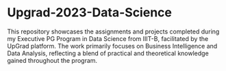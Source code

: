 # Upgrad-2023-Data-Science
This repository showcases the assignments and projects completed during my Executive PG Program in Data Science from IIIT-B, facilitated by the UpGrad platform. The work primarily focuses on Business Intelligence and Data Analysis, reflecting a blend of practical and theoretical knowledge gained throughout the program.
